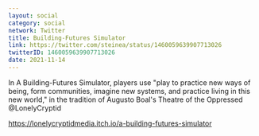 ```yaml
---
layout: social
category: social
network: Twitter
title: Building-Futures Simulator
link: https://twitter.com/steinea/status/1460059639907713026
twitterID: 1460059639907713026
date: 2021-11-14
---
```


In A Building-Futures Simulator, players use "play to practice new ways of being, form communities, imagine new systems, and practice living in this new world," in the tradition of Augusto Boal's Theatre of the Oppressed @LonelyCryptid

<https://lonelycryptidmedia.itch.io/a-building-futures-simulator>
